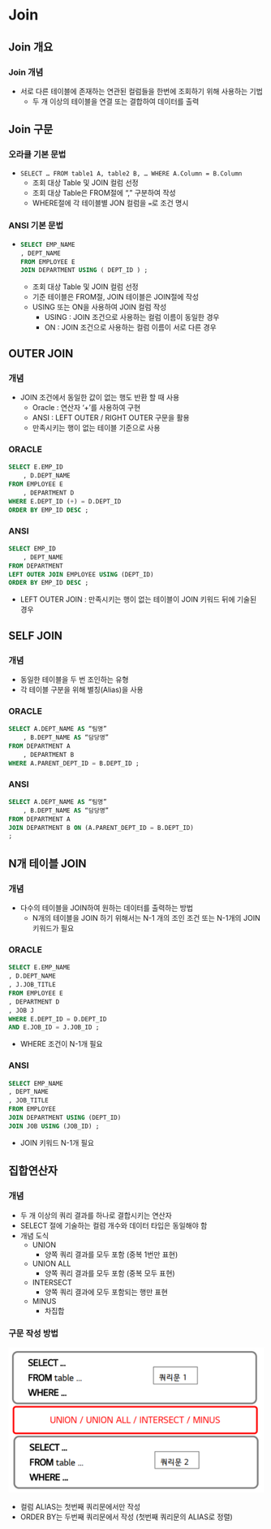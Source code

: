 # Join



## Join 개요



### Join 개념

- 서로 다른 테이블에 존재하는 연관된 컬럼들을 한번에 조회하기 위해 사용하는 기법
  - 두 개 이상의 테이블을 연결 또는 결합하여 데이터를 출력



## Join 구문



### 오라클 기본 문법

- `SELECT … FROM table1 A, table2 B, … WHERE A.Column = B.Column`
  - 조회 대상 Table 및 JOIN 컬럼 선정
  - 조회 대상 Table은 FROM절에 “,” 구분하여 작성
  - WHERE절에 각 테이블별 JON 컬럼을 `=`로 조건 명시



### ANSI 기본 문법

- ```SQL
  SELECT EMP_NAME
  , DEPT_NAME
  FROM EMPLOYEE E
  JOIN DEPARTMENT USING ( DEPT_ID ) ;
  
  ```
  
  -  조회 대상 Table 및 JOIN 컬럼 선정
  -  기준 테이블은 FROM절, JOIN 테이블은 JOIN절에 작성
  - USING 또는 ON을 사용하여 JOIN 컬럼 작성 
    - USING : JOIN 조건으로 사용하는 컬럼 이름이 동일한 경우 
    - ON : JOIN 조건으로 사용하는 컬럼 이름이 서로 다른 경우





## OUTER JOIN



### 개념

- JOIN 조건에서 동일한 값이 없는 행도 반환 할 때 사용
  - Oracle : 연산자 ‘+’를 사용하여 구현
  - ANSI : LEFT OUTER / RIGHT OUTER 구문을 활용
  - 만족시키는 행이 없는 테이블 기준으로 사용



### ORACLE

```SQL
SELECT E.EMP_ID
	, D.DEPT_NAME
FROM EMPLOYEE E
	, DEPARTMENT D
WHERE E.DEPT_ID (+) = D.DEPT_ID
ORDER BY EMP_ID DESC ;

```





### ANSI

```SQL
SELECT EMP_ID
	, DEPT_NAME
FROM DEPARTMENT
LEFT OUTER JOIN EMPLOYEE USING (DEPT_ID)
ORDER BY EMP_ID DESC ;

```



- LEFT OUTER JOIN : 만족시키는 행이 없는 테이블이 JOIN 키워드 뒤에 기술된 경우



## SELF JOIN



### 개념

- 동일한 테이블을 두 번 조인하는 유형
-  각 테이블 구분을 위해 별칭(Alias)을 사용



### ORACLE

```sql
SELECT A.DEPT_NAME AS “팀명”
	, B.DEPT_NAME AS “담당명”
FROM DEPARTMENT A
	, DEPARTMENT B
WHERE A.PARENT_DEPT_ID = B.DEPT_ID ;
```



### ANSI

```sql
SELECT A.DEPT_NAME AS “팀명”
	, B.DEPT_NAME AS “담당명”
FROM DEPARTMENT A
JOIN DEPARTMENT B ON (A.PARENT_DEPT_ID = B.DEPT_ID)
;

```



## N개 테이블 JOIN



### 개념

- 다수의 테이블을 JOIN하여 원하는 데이터를 출력하는 방법
  - N개의 테이블을 JOIN 하기 위해서는 N-1 개의 조인 조건 또는 N-1개의 JOIN 키워드가 필요



### ORACLE

```SQL
SELECT E.EMP_NAME
, D.DEPT_NAME
, J.JOB_TITLE
FROM EMPLOYEE E
, DEPARTMENT D
, JOB J
WHERE E.DEPT_ID = D.DEPT_ID
AND E.JOB_ID = J.JOB_ID ;

```

- WHERE 조건이 N-1개 필요



### ANSI

```SQL
SELECT EMP_NAME
, DEPT_NAME
, JOB_TITLE
FROM EMPLOYEE
JOIN DEPARTMENT USING (DEPT_ID)
JOIN JOB USING (JOB_ID) ;

```

- JOIN 키워드 N-1개 필요



## 집합연산자



### 개념

-  두 개 이상의 쿼리 결과를 하나로 결합시키는 연산자
- SELECT 절에 기술하는 컬럼 개수와 데이터 타입은 동일해야 함
- 개념 도식
  - UNION
    - 양쪽 쿼리 결과를 모두 포함 (중복 1번만 표현)
  - UNION ALL
    - 양쪽 쿼리 결과를 모두 포함 (중복 모두 표현)
  - INTERSECT
    - 양쪽 쿼리 결과에 모두 포함되는 행만 표현
  - MINUS
    - 차집합



### 구문 작성 방법

![image-20220118101404391](img/image-20220118101404391.png)

- 컬럼 ALIAS는 첫번째 쿼리문에서만 작성
- ORDER BY는 두번째 쿼리문에서 작성 (첫번째 쿼리문의 ALIAS로 정렬)












